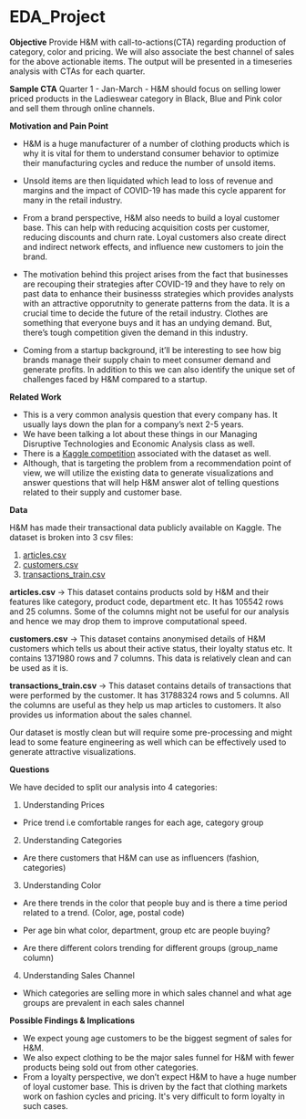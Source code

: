 # EDA_Project

**Objective** 
Provide H&M with call-to-actions(CTA) regarding production of category, color and pricing. We will also associate the best channel of sales for the above actionable items. The output will be presented in a timeseries analysis with CTAs for each quarter.

**Sample CTA**
Quarter 1 - Jan-March - H&M should focus on selling lower priced products in the Ladieswear category in Black, Blue and Pink color and sell them through online channels.

**Motivation and Pain Point** 

*   H&M is a huge manufacturer of a number of clothing products which is why it is vital for them to understand consumer behavior to optimize their manufacturing cycles and reduce the number of unsold items. 
*   Unsold items are then liquidated which lead to loss of revenue and margins and the impact of COVID-19 has made this cycle apparent for many in the retail industry.

*   From a brand perspective, H&M also needs to build a loyal customer base. This can help with reducing acquisition costs per customer, reducing discounts and churn rate. Loyal customers also create direct and indirect network effects, and influence new customers to join the brand.

*   The motivation behind this project arises from the fact that businesses are recouping their strategies after COVID-19 and they have to rely on past data to enhance their businesss strategies which provides analysts with an attractive opporutnity to generate patterns from the data. It is a crucial time to decide the future of the retail industry. Clothes are something that everyone buys and it has an undying demand. But, there’s tough competition given the demand in this industry.

* Coming from a startup background, it’ll be interesting to see how big brands manage their supply chain to meet consumer demand and generate profits. In addition to this we can also identify the unique set of challenges faced by H&M compared to a startup.

**Related Work**

* This is a very common analysis question that every company has. It usually lays down the plan for a company’s next 2-5 years.
* We have been talking a lot about these things in our Managing Disruptive Technologies and Economic Analysis class as well.
* There is a [Kaggle competition](https://www.kaggle.com/odins0n/handm-dataset-128x128)  associated with the dataset as well. 
* Although, that is targeting the problem from a recommendation point of view, we will utilize the existing data to generate visualizations and answer questions that will help H&M answer alot of telling questions related to their supply and customer base.

**Data**

H&M has made their transactional data publicly available on Kaggle. The dataset is broken into 3 csv files:
1. [articles.csv](https://www.kaggle.com/odins0n/handm-dataset-128x128?select=articles.csv)
2. [customers.csv](https://www.kaggle.com/odins0n/handm-dataset-128x128?select=customers.csv)
3. [transactions_train.csv](https://www.kaggle.com/odins0n/handm-dataset-128x128?select=transactions_train.csv)

**articles.csv** → This dataset contains products sold by H&M and their features like category, product code, department etc. It has 105542 rows and 25 columns. Some of the columns might not be useful for our analysis and hence we may drop them to improve computational speed.

**customers.csv** → This dataset contains anonymised details of H&M customers which tells us about their active status, their loyalty status etc. It contains 1371980 rows and 7 columns. This data is relatively clean and can be used as it is.

**transactions_train.csv** → This dataset contains details of transactions that were performed by the customer. It has 31788324 rows and 5 columns. All the columns are useful as they help us map articles to customers. It also provides us information about the sales channel.

Our dataset is mostly clean but will require some pre-processing and might lead to some feature engineering as well which can be effectively used to generate attractive visualizations.

**Questions** 

We have decided to split our analysis into 4 categories:

1. Understanding Prices
- Price trend i.e comfortable ranges for each age, category group

2. Understanding Categories
- Are there customers that H&M can use as influencers (fashion, categories)

3. Understanding Color
- Are there trends in the color that people buy and is there a time period related to a trend. (Color, age, postal code)

- Per age bin what color, department, group etc are people buying?

- Are there different colors trending for different groups (group_name column)

4. Understanding Sales Channel
- Which categories are selling more in which sales channel and what age groups are prevalent in each sales channel 

**Possible Findings & Implications**

* We expect young age customers to be the biggest segment of sales for H&M. 
* We also expect clothing to be the major sales funnel for H&M with fewer products being sold out from other categories. 
* From a loyalty perspective, we don’t expect H&M to have a huge number of loyal customer base. This is driven by the fact that clothing markets work on fashion cycles and pricing. It's very difficult to form loyalty in such cases.





